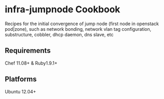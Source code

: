 infra-jumpnode Cookbook
=======================
Recipes for the initial convergence of jump node (first node in openstack pod|zone), such as network bonding, network vlan tag configuration, substructure, cobbler, dhcp daemon, dns slave, etc

Requirements
------------
Chef 11.08+ & Ruby1.9.1+

Platforms
---------
Ubuntu 12.04+
